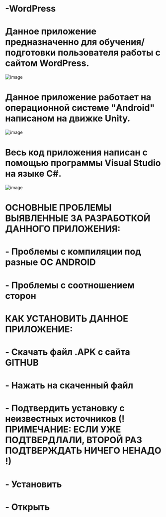# -WordPress
# Данное приложение предназначенно для обучения/подготовки пользователя работы с сайтом WordPress.
![image](https://user-images.githubusercontent.com/107247015/173037859-e974cd46-1257-4c2b-9379-c0babb5ffb60.png)
# Данное приложение работает на операционной системе "Android" написаном на движке Unity.
![image](https://user-images.githubusercontent.com/107247015/173038222-3742d67c-4b22-4849-a570-345edc529568.png)
# Весь код приложения написан с помощью программы Visual Studio на языке C#.
![image](https://user-images.githubusercontent.com/107247015/173038398-6c2de0a6-4d2c-442c-b5dc-e25aad8360b9.png)
# ОСНОВНЫЕ ПРОБЛЕМЫ ВЫЯВЛЕННЫЕ ЗА РАЗРАБОТКОЙ ДАННОГО ПРИЛОЖЕНИЯ:
# - Проблемы с компиляции под разные ОС ANDROID 
# - Проблемы с соотношением сторон
# КАК УСТАНОВИТЬ ДАННОЕ ПРИЛОЖЕНИЕ:
# - Скачать файл .APK с сайта GITHUB
# - Нажать на скаченный файл
# - Подтвердить установку с неизвестных источников (! ПРИМЕЧАНИЕ: ЕСЛИ УЖЕ ПОДТВЕРДЛАЛИ, ВТОРОЙ РАЗ ПОДТВЕРЖДАТЬ НИЧЕГО НЕНАДО !)
# - Установить
# - Открыть


